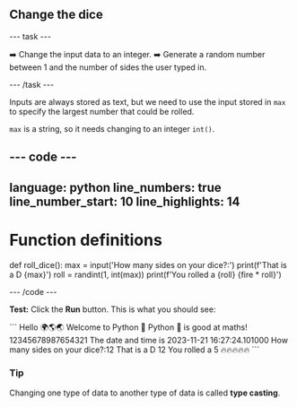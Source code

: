 <h2 class="c-project-heading--task">Change the dice</h2>

--- task ---

➡️ Change the input data to an integer.
➡️ Generate a random number between 1 and the number of sides the user typed in.

--- /task ---

Inputs are always stored as text, but we need to use the input stored in `max` to specify the largest number that could be rolled. 

`max` is a string, so it needs changing to an integer `int()`.

--- code ---
---
language: python
line_numbers: true
line_number_start: 10
line_highlights: 14
---

# Function definitions        
def roll_dice():
    max = input('How many sides on your dice?:')
    print(f'That is a D {max}')
    roll = randint(1, int(max))
    print(f'You rolled a {roll} {fire * roll}')
    
--- /code ---

**Test:** Click the **Run** button.
This is what you should see:

<div class="c-project-output">
```
Hello 🌍🌎🌏
Welcome to Python 🐍
Python 🐍 is good at maths!
12345678987654321
The date and time is 2023-11-21 16:27:24.101000
How many sides on your dice?:12
That is a D 12
You rolled a 5 🔥🔥🔥🔥🔥
```
</div>

<div class="c-project-callout c-project-callout--tip">

### Tip

Changing one type of data to another type of data is called **type casting**.

</div>